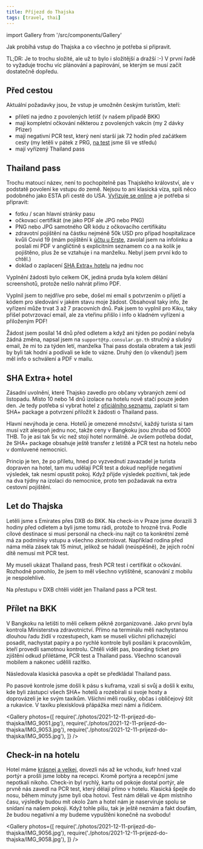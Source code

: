 ```yaml
---
title: Příjezd do Thajska
tags: [travel, thai]
---
```


import Gallery from '/src/components/Gallery'

Jak probíhá vstup do Thajska a co všechno je potřeba si připravit.

<!-- truncate -->

TL;DR: Je to trochu složité, ale už to bylo i složitější a dražší :-) V první řadě to vyžaduje trochu víc plánování a papírování, se kterým se musí začít dostatečně dopředu.

## Před cestou

Aktuální požadavky jsou, že vstup je umožněn českým turistům, kteří:

- přiletí na jedno z povolených letišť (v našem případě BKK)
- mají kompletní očkování některou z povolených vakcín (my 2 dávky Pfizer)
- mají negativní PCR test, který není starší jak 72 hodin před začátkem cesty (my letěli v pátek z PRG, [na test](https://www.covidpoint.cz/) jsme šli ve středu)
- mají vyřízený Thailand pass

## Thailand pass

Trochu matoucí název, není to pochopitelně pas Thajského království, ale v podstatě povolení ke vstupu do země. Nejsou to ani klasická víza, spíš něco podobného jako ESTA při cestě do USA. [Vyřizuje se online](https://tp.consular.go.th/) a je potřeba si připravit:

- fotku / scan hlavní stránky pasu
- očkovací certifikát (ne jako PDF ale JPG nebo PNG)
- PNG nebo JPG samotného QR kódu z očkovacího certifikátu
- zdravotní pojištění na částku nejméně 50k USD pro případ hospitalizace kvůli Covid 19 (mám pojištění k [účtu u Erste](https://www.erstepremier.cz/cs/pojisteni), zavolal jsem na infolinku a poslali mi PDF v angličtině s explicitním seznamem co a na kolik je pojištěno, plus že se vztahuje i na manželku. Nebyl jsem první kdo to chtěl.)
- doklad o zaplacení [SHA Extra+ hotelu](/2021/12/11/prijezd-do-thajska#sha-extra-hotel) na jednu noc

Vyplnění žádosti bylo celkem OK, jediná pruda byla kolem dělání screenshotů, protože nešlo nahrát přímo PDF.

Vyplnil jsem to nejdříve pro sebe, došel mi email s potvrzením o přijetí a kódem pro sledování v jakém stavu moje žádost. Obsahoval taky info, že vyřízení může trvat 3 až 7 pracovních dnů. Pak jsem to vyplnil pro Kiku, taky přišel potvrzovací email, ale za vteřinu přišlo i info o kladném vyřízení a přiloženým PDF!

Žádost jsem posílal 14 dnů před odletem a když ani týden po podání nebyla žádná změna, napsal jsem na `support@tp.consular.go.th` stručný a slušný email, že mi to za týden letí, manželka Thai pass dostala obratem a tak jestli by byli tak hodní a podívali se kde to vázne. Druhý den (o víkendu!) jsem měl info o schválení a PDF v mailu.

## SHA Extra+ hotel

Zásadní uvolnění, které Thajsko zavedlo pro občany vybraných zemí od listopadu. Místo 10 nebo 14 dnů izolace na hotelu nově stačí pouze jeden den. Je tedy potřeba si vybrat hotel z [oficiálního seznamu](https://web.thailandsha.com/shaextraplus), zaplatit si tam SHA+ package a potvrzení přiložit k žádosti o Thailand pass.

Hlavní nevýhoda je cena. Hotelů je omezené množství, každý turista si tam musí vzít alespoň jednu noc, takže ceny v Bangkoku jsou zhruba od 5000 THB. To je asi tak 5x víc než stojí hotel normálně. Je ovšem potřeba dodat, že SHA+ package obsahuje ještě transfer z letiště a PCR test na hotelu nebo v domluvené nemocnici.

Princip je ten, že po příletu, hned po vyzvednutí zavazadel je turista dopraven na hotel, tam mu udělají PCR test a dokud nepřijde negativní výsledek, tak nesmí opustit pokoj. Když přijde výsledek pozitivní, tak jede na dva týdny na izolaci do nemocnice, proto ten požadavak na extra cestovní pojištění.

## Let do Thajska

Letěli jsme s Emirates přes DXB do BKK. Na check-in v Praze jsme dorazili 3 hodiny před odletem a byli jsme tomu rádi, protože to hrozně trvá. Podle cílové destinace si musí personál na check-inu najít co ta konkrétní země má za podmínky vstupu a všechno zkontrolovat. Například rodina před náma měla zásek tak 15 minut, jelikož se hádali (neúspěšně), že jejich roční dítě nemusí mít PCR test.

My museli ukázat Thailand pass, fresh PCR test i certifikát o očkování. Rozhodně pomohlo, že jsem to měl všechno vytištěné, scanování z mobilu je nespolehlivé.

Na přestupu v DXB chtěli vidět jen Thailand pass a PCR test.

## Přílet na BKK

V Bangkoku na letišti to měli celkem pěkně zorganizované. Jako první byla kontrola Ministerstva zdravotnictví. Přímo na terminálu měli nachystanou dlouhou řadu židlí v rozestupech, kam se museli všichni příchazející posadit, nachystat papíry a po rychlé kontrole byli posíláni k pracovníkům, kteří provedli samotnou kontrolu. Chtěli vidět pas, boarding ticket pro zjištění odkud přilétáme, PCR test a Thailand pass. Všechno scanovali mobilem a nakonec udělili razítko.

Následovala klasická pasovka a opět se předkládal Thailand pass.

Po pasové kontrole jsme došli k pásu s kuframa, vzali si svůj a došli k exitu, kde byli zástupci všech SHA+ hotelů a rozebírali si svoje hosty a doprovázeli je ke svým taxíkům. Všichni měli roušky, občas i obličejový štít a rukavice. V taxíku plexisklová přápážka mezi námi a řidičem.

<Gallery photos={[
require('./photos/2021-12-11-prijezd-do-thajska/IMG_9051.jpg'),
require('./photos/2021-12-11-prijezd-do-thajska/IMG_9053.jpg'),
require('./photos/2021-12-11-prijezd-do-thajska/IMG_9055.jpg'),
]} />

## Check-in na hotelu

Hotel máme [krásnej a velkej](https://grandecentrepointratchadamri.com/), dovezli nás až ke vchodu, kufr hned vzal portýr a prošli jsme lobby na recepci. Kromě portýra a recepční jsme nepotkali nikoho. Check-in byl rychlý, kartu od pokoje dostal portýr, ale prvně nás zavedl na PCR test, který dělají přímo v hotelu. Klasická špejle do nosu, během minuty jsme byli oba hotovi. Test nám dělali ve 4pm místního času, výsledky budou mít okolo 2am a hotel nám je naservíruje spolu se snídaní na našem pokoji. Když tohle píšu, tak je ještě neznám a fakt doufám, že budou negativní a my budeme vypuštěni konečně na svobodu!

<Gallery photos={[
require('./photos/2021-12-11-prijezd-do-thajska/IMG_9056.jpg'),
require('./photos/2021-12-11-prijezd-do-thajska/IMG_9058.jpg'),
]} />
